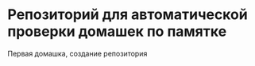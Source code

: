 # Репозиторий для автоматической проверки домашек по памятке
Первая домашка, создание репозитория


